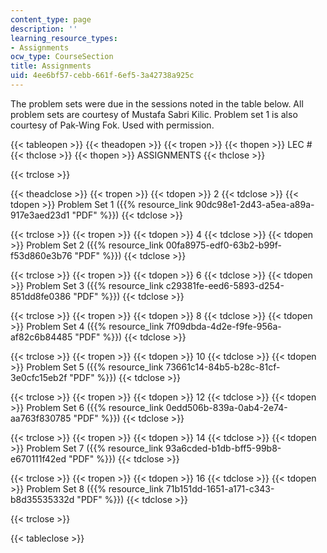 ```yaml
---
content_type: page
description: ''
learning_resource_types:
- Assignments
ocw_type: CourseSection
title: Assignments
uid: 4ee6bf57-cebb-661f-6ef5-3a42738a925c
---
```


The problem sets were due in the sessions noted in the table below. All problem sets are courtesy of Mustafa Sabri Kilic. Problem set 1 is also courtesy of Pak-Wing Fok. Used with permission.

{{< tableopen >}}
{{< theadopen >}}
{{< tropen >}}
{{< thopen >}}
LEC #
{{< thclose >}}
{{< thopen >}}
ASSIGNMENTS
{{< thclose >}}

{{< trclose >}}

{{< theadclose >}}
{{< tropen >}}
{{< tdopen >}}
2
{{< tdclose >}}
{{< tdopen >}}
Problem Set 1 ({{% resource_link 90dc98e1-2d43-a5ea-a89a-917e3aed23d1 "PDF" %}})
{{< tdclose >}}

{{< trclose >}}
{{< tropen >}}
{{< tdopen >}}
4
{{< tdclose >}}
{{< tdopen >}}
Problem Set 2 ({{% resource_link 00fa8975-edf0-63b2-b99f-f53d860e3b76 "PDF" %}})
{{< tdclose >}}

{{< trclose >}}
{{< tropen >}}
{{< tdopen >}}
6
{{< tdclose >}}
{{< tdopen >}}
Problem Set 3 ({{% resource_link c29381fe-eed6-5893-d254-851dd8fe0386 "PDF" %}})
{{< tdclose >}}

{{< trclose >}}
{{< tropen >}}
{{< tdopen >}}
8
{{< tdclose >}}
{{< tdopen >}}
Problem Set 4 ({{% resource_link 7f09dbda-4d2e-f9fe-956a-af82c6b84485 "PDF" %}})
{{< tdclose >}}

{{< trclose >}}
{{< tropen >}}
{{< tdopen >}}
10
{{< tdclose >}}
{{< tdopen >}}
Problem Set 5 ({{% resource_link 73661c14-84b5-b28c-81cf-3e0cfc15eb2f "PDF" %}})
{{< tdclose >}}

{{< trclose >}}
{{< tropen >}}
{{< tdopen >}}
12
{{< tdclose >}}
{{< tdopen >}}
Problem Set 6 ({{% resource_link 0edd506b-839a-0ab4-2e74-aa763f830785 "PDF" %}})
{{< tdclose >}}

{{< trclose >}}
{{< tropen >}}
{{< tdopen >}}
14
{{< tdclose >}}
{{< tdopen >}}
Problem Set 7 ({{% resource_link 93a6cded-b1db-bff5-99b8-e670111f42ed "PDF" %}})
{{< tdclose >}}

{{< trclose >}}
{{< tropen >}}
{{< tdopen >}}
16
{{< tdclose >}}
{{< tdopen >}}
Problem Set 8 ({{% resource_link 71b151dd-1651-a171-c343-b8d35535332d "PDF" %}})
{{< tdclose >}}

{{< trclose >}}

{{< tableclose >}}